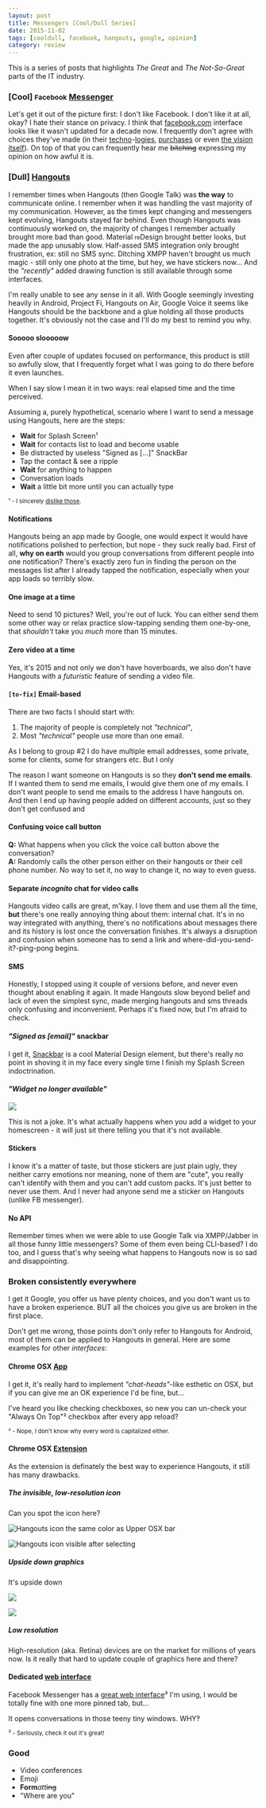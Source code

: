 ```yaml
---
layout: post
title: Messengers [Cool/Dull Series]
date: 2015-11-02
tags: [cooldull, facebook, hangouts, google, opinion]
category: review
---
```


This is a series of posts that highlights _The Great_ and _The Not-So-Great_ parts of the IT industry.

### [Cool] <small>Facebook</small> [Messenger][fb_web] <small>[<i class="mdi mdi-google-play"></i>][fb_play] [<i class="mdi mdi-apple"></i>][fb_apple]</small>

Let's get it out of the picture first: I don't like Facebook. I don't like it at all, okay? I hate their stance on privacy. I think that [facebook.com][fb] interface looks like it wasn't updated for a decade now. I frequently don't agree with choices they've made (in their [techno][hhvm]-[logies][react], [purchases][fb_buys_oculus] or even [the vision itself][fb_privacy]). On top of that you can frequently hear me ~~bitching~~ expressing my opinion on how awful it is.


### [Dull] [Hangouts][hangouts_web] <small>[<i class="mdi mdi-google-play"></i>][hangouts_play] [<i class="mdi mdi-apple"></i>][hangouts_apple] [<i class="mdi mdi-google-chrome"></i>][hangouts_app] [<i class="mdi mdi-google-chrome"></i>][hangouts_ext]</small>

I remember times when Hangouts (then Google Talk) was **the way** to communicate online. I remember when it was handling the vast majority of my communication. However, as the times kept changing and messengers kept evolving, Hangouts stayed far behind. Even though Hangouts was continuously worked on, the majority of changes I remember actually brought more bad than good. Material <small>re</small>Design brought better looks, but made the app unusably slow. Half-assed SMS integration only brought frustration, ex: still no SMS sync. Ditching XMPP haven't brought us much magic - still only one photo at the time, but hey, we have stickers now... And the _"recently"_ added drawing function is still available through some interfaces.

I'm really unable to see any sense in it all. With Google seemingly investing heavily in Android, Project Fi, Hangouts on Air, Google Voice it seems like Hangouts should be the backbone and a glue holding all those products together. It's obviously not the case and I'll do my best to remind you why.


#### Sooooo slooooow

Even after couple of updates focused on performance, this product is still so awfully slow, that I frequently forget what I was going to do there before it even launches.

When I say slow I mean it in two ways: real elapsed time and the time perceived.

Assuming a, purely hypothetical, scenario where I want to send a message using Hangouts, here are the steps:

* **Wait** for Splash Screen¹
* **Wait** for contacts list to load and become usable
* Be distracted by useless "Signed as [...]" SnackBar
* Tap the contact & see a ripple
* **Wait** for anything to happen
* Conversation loads
* **Wait** a little bit more until you can actually type

<small>¹ - I sincerely [dislike those][splash].</small>


#### Notifications

Hangouts being an app made by Google, one would expect it would have notifications polished to perfection, but nope - they suck really bad. First of all, **why on earth** would you group conversations from different people into one notification? There's exactly zero fun in finding the person on the messages list after I already tapped the notification, especially when your app loads so terribly slow.


#### One image at a time

Need to send 10 pictures? Well, you're out of luck. You can either send them some other way or relax practice slow-tapping sending them one-by-one, that _shouldn't_ take you _much_ more than 15 minutes.


#### Zero video at a time

Yes, it's 2015 and not only we don't have hoverboards, we also don't have Hangouts with a _futuristic_ feature of sending a video file.


#### `[to-fix]` Email-based

There are two facts I should start with:

1. The majority of people is completely not _"technical"_,
2. Most _"technical"_ people use more than one email.

As I belong to group #2 I do have multiple email addresses, some private, some for clients, some for strangers etc. But I only


The reason I want someone on Hangouts is so they **don't send me emails**. If I wanted them to send me emails, I would give them one of my emails. I don't want people to send me emails to the address I have hangouts on. And then I end up having people added on different accounts, just so they don't get confused and


#### Confusing voice call button

**Q:** What happens when you click the voice call button above the conversation?<br>
**A:** Randomly calls the other person either on their hangouts or their cell phone number. No way to set it, no way to change it, no way to even guess.


#### Separate _incognito_ chat for video calls

Hangouts video calls are great, m'kay. I love them and use them all the time, **but** there's one really annoying thing about them: internal chat. It's in no way integrated with anything, there's no notifications about messages there and its history is lost once the conversation finishes. It's always a disruption and confusion when someone has to send a link and where-did-you-send-it?-ping-pong begins.


#### SMS

Honestly, I stopped using it couple of versions before, and never even thought about enabling it again. It made Hangouts slow beyond belief and lack of even the simplest sync, made merging hangouts and sms threads only confusing and inconvenient. Perhaps it's fixed now, but I'm afraid to check.


#### _"Signed as [email]"_ snackbar

I get it, [Snackbar][snackbar] is a cool Material Design element, but there's really no point in shoving it in my face every single time I finish my Splash Screen indoctrination.


#### _"Widget no longer available"_

![](/post-content/messengers/hangouts-android-widget.png)

This is not a joke. It's what actually happens when you add a widget to your homescreen - it will just sit there telling you that it's not available.


#### Stickers

I know it's a matter of taste, but those stickers are just plain ugly, they neither carry emotions nor meaning, none of them are "cute", you really can't identify with them and you can't add custom packs. It's just better to never use them. And I never had anyone send me a sticker on Hangouts (unlike FB messenger).


#### No API

Remember times when we were able to use Google Talk via XMPP/Jabber in all those funny little messengers? Some of them even being CLI-based? I do too, and I guess that's why seeing what happens to Hangouts now is so sad and disappointing.


### Broken consistently everywhere

I get it Google, you offer us have plenty choices, and you don't want us to have a broken experience. BUT all the choices you give us are broken in the first place.

Don't get me wrong, those points don't only refer to Hangouts for Android, most of them can be applied to Hangouts in general. Here are some examples for other _interfaces_:


#### Chrome OSX [App][hangouts_app]

I get it, it's really hard to implement _"chat-heads"_-like esthetic on OSX, but if you can give me an OK experience I'd be fine, but...

I've heard you like checking checkboxes, so new you can un-check your "Always On Top"² checkbox after every app reload?

<small>² - Nope, I don't know why every word is capitalized either.</small>


#### Chrome OSX [Extension][hangouts_ext]

As the extension is definately the best way to experience Hangouts, it still has many drawbacks.

##### The invisible, low-resolution icon

Can you spot the icon here?

![Hangouts icon the same color as Upper OSX bar](/post-content/messengers/hangouts-ext-invisible.png)

![Hangouts icon visible after selecting](/post-content/messengers/hangouts-ext-selected.png)

##### Upside down graphics

It's upside down

![](/post-content/messengers/hangouts-ext-hidden.png)

![](/post-content/messengers/hangouts-ext-peek.png)

##### Low resolution

High-resolution (aka. Retina) devices are on the market for millions of years now. Is it really that hard to update couple of graphics here and there?


#### Dedicated [web interface][hangouts_web]

Facebook Messenger has a [great web interface][fb_web]³ I'm using, I would be totally fine with one more pinned tab, but...

It opens conversations in those teeny tiny windows. WHY‽

<small>³ - Seriously, check it out it's great!</small>


### Good

* Video conferences
* Emoji
* **Form***att*~~ing~~
* "Where are you"


[splash]: https://plus.google.com/+MaurycyDamianWasilewski/posts/81jQC4rcRTb
[snackbar]: http://developer.android.com/intl/ru/reference/android/support/design/widget/Snackbar.html

[fb]: https://facebook.com
[fb_web]: https://www.messenger.com
[fb_play]: https://play.google.com/store/apps/details?id=com.facebook.orca
[fb_apple]: https://itunes.apple.com/us/app/messenger/id454638411?mt=8
[hhvm]: http://hhvm.com/
[react]: https://facebook.github.io/react/
[fb_buys_oculus]: https://www.facebook.com/zuck/posts/10101319050523971
[fb_privacy]: http://www.theguardian.com/technology/2010/jan/11/facebook-privacy

[hangouts_app]: https://chrome.google.com/webstore/detail/google-hangouts/knipolnnllmklapflnccelgolnpehhpl?hl=en "Chrome App"
[hangouts_ext]: https://chrome.google.com/webstore/detail/google-hangouts/nckgahadagoaajjgafhacjanaoiihapd "Chrome Extension"
[hangouts_web]: https://hangouts.google.com/
[hangouts_play]: https://play.google.com/store/apps/details?id=com.google.android.talk
[hangouts_apple]: https://itunes.apple.com/us/app/hangouts/id643496868?mt=8
